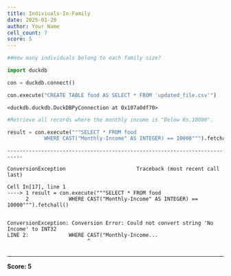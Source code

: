 ```yaml
---
title: Indiviuals-In-Family
date: 2025-01-20
author: Your Name
cell_count: 7
score: 5
---
```


```python
##How many individuals belong to each family size?
```


```python
import duckdb
```


```python
con = duckdb.connect()
```


```python
con.execute("CREATE TABLE food AS SELECT * FROM 'updated_file.csv'")
```




    <duckdb.duckdb.DuckDBPyConnection at 0x107a0df70>




```python
#Retrieve all records where the monthly income is "Below Rs.10000".
```


```python
result = con.execute("""SELECT * FROM food
            WHERE CAST("Monthly-Income" AS INTEGER) == 10000""").fetchall()
```


    ---------------------------------------------------------------------------

    ConversionException                       Traceback (most recent call last)

    Cell In[17], line 1
    ----> 1 result = con.execute("""SELECT * FROM food
          2             WHERE CAST("Monthly-Income" AS INTEGER) == 10000""").fetchall()


    ConversionException: Conversion Error: Could not convert string 'No Income' to INT32
    LINE 2:             WHERE CAST("Monthly-Income...
                              ^



```python

```


---
**Score: 5**

